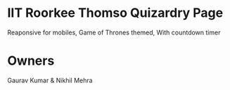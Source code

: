 # IIT Roorkee Thomso Quizardry Page
   Reaponsive for mobiles, 
   Game of Thrones themed, 
   With countdown timer

# Owners
  Gaurav Kumar & Nikhil Mehra
